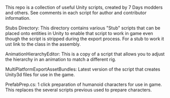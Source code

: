 This repo is a collection of useful Unity scripts, created by 7 Days modders and others.  See comments in each script for author and contributor information.

Stubs Directory:  This directory contains various "Stub" scripts that can be placed onto entities in Unity to enable that script to work in game even though the script is stripped during the export process.   For a stub to work it ust link to the class in the assembly.

AnimationHierarchyEditor:  This is a copy of a script that allows you to adjust the hierarchy in an animation to match a different rig.

MultiPlatformExportAssetBundles:  Latest version of the script that creates Unity3d files for use in the game.

PrefabPrep.cs:  1 click preparation of humanoid characters for use in game.  This replaces the several scripts previous used to prepare characters.  
